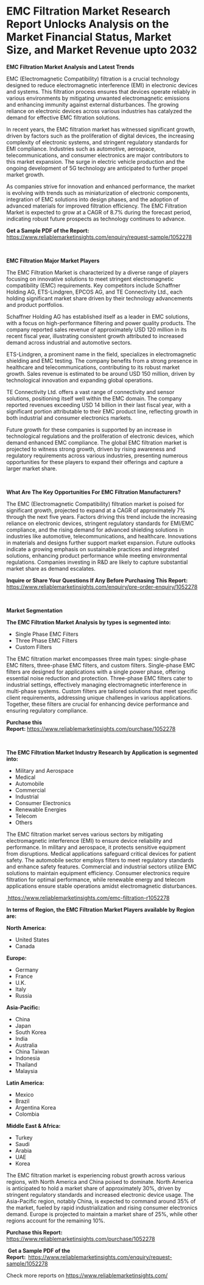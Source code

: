 <p><h1>EMC Filtration Market Research Report Unlocks Analysis on the Market Financial Status, Market Size, and Market Revenue upto 2032</h1></p><p><strong>EMC Filtration Market Analysis and Latest Trends</strong></p>
<p><p>EMC (Electromagnetic Compatibility) filtration is a crucial technology designed to reduce electromagnetic interference (EMI) in electronic devices and systems. This filtration process ensures that devices operate reliably in various environments by mitigating unwanted electromagnetic emissions and enhancing immunity against external disturbances. The growing reliance on electronic devices across various industries has catalyzed the demand for effective EMC filtration solutions.</p><p>In recent years, the EMC filtration market has witnessed significant growth, driven by factors such as the proliferation of digital devices, the increasing complexity of electronic systems, and stringent regulatory standards for EMI compliance. Industries such as automotive, aerospace, telecommunications, and consumer electronics are major contributors to this market expansion. The surge in electric vehicle production and the ongoing development of 5G technology are anticipated to further propel market growth.</p><p>As companies strive for innovation and enhanced performance, the market is evolving with trends such as miniaturization of electronic components, integration of EMC solutions into design phases, and the adoption of advanced materials for improved filtration efficiency. The EMC Filtration Market is expected to grow at a CAGR of 8.7% during the forecast period, indicating robust future prospects as technology continues to advance.</p></p>
<p><strong>Get a Sample PDF of the Report:&nbsp;</strong> <a href="https://www.reliablemarketinsights.com/enquiry/request-sample/1052278?utm_campaign=3579&utm_medium=2&utm_source=Github&utm_content=ia&utm_term=01042025&utm_id=emc-filtration">https://www.reliablemarketinsights.com/enquiry/request-sample/1052278</a></p>
<p>&nbsp;</p>
<p><strong>EMC Filtration Major Market Players</strong></p>
<p><p>The EMC Filtration Market is characterized by a diverse range of players focusing on innovative solutions to meet stringent electromagnetic compatibility (EMC) requirements. Key competitors include Schaffner Holding AG, ETS-Lindgren, EPCOS AG, and TE Connectivity Ltd., each holding significant market share driven by their technology advancements and product portfolios.</p><p>Schaffner Holding AG has established itself as a leader in EMC solutions, with a focus on high-performance filtering and power quality products. The company reported sales revenue of approximately USD 120 million in its recent fiscal year, illustrating consistent growth attributed to increased demand across industrial and automotive sectors.</p><p>ETS-Lindgren, a prominent name in the field, specializes in electromagnetic shielding and EMC testing. The company benefits from a strong presence in healthcare and telecommunications, contributing to its robust market growth. Sales revenue is estimated to be around USD 150 million, driven by technological innovation and expanding global operations.</p><p>TE Connectivity Ltd. offers a vast range of connectivity and sensor solutions, positioning itself well within the EMC domain. The company reported revenues exceeding USD 14 billion in their last fiscal year, with a significant portion attributable to their EMC product line, reflecting growth in both industrial and consumer electronics markets.</p><p>Future growth for these companies is supported by an increase in technological regulations and the proliferation of electronic devices, which demand enhanced EMC compliance. The global EMC filtration market is projected to witness strong growth, driven by rising awareness and regulatory requirements across various industries, presenting numerous opportunities for these players to expand their offerings and capture a larger market share.</p></p>
<p>&nbsp;</p>
<p><strong>What Are The Key Opportunities For EMC Filtration Manufacturers?</strong></p>
<p><p>The EMC (Electromagnetic Compatibility) filtration market is poised for significant growth, projected to expand at a CAGR of approximately 7% through the next five years. Factors driving this trend include the increasing reliance on electronic devices, stringent regulatory standards for EMI/EMC compliance, and the rising demand for advanced shielding solutions in industries like automotive, telecommunications, and healthcare. Innovations in materials and designs further support market expansion. Future outlooks indicate a growing emphasis on sustainable practices and integrated solutions, enhancing product performance while meeting environmental regulations. Companies investing in R&D are likely to capture substantial market share as demand escalates.</p></p>
<p><strong>Inquire or Share Your Questions If Any Before Purchasing This Report:</strong> <a href="https://www.reliablemarketinsights.com/enquiry/pre-order-enquiry/1052278?utm_campaign=3579&utm_medium=2&utm_source=Github&utm_content=ia&utm_term=01042025&utm_id=emc-filtration">https://www.reliablemarketinsights.com/enquiry/pre-order-enquiry/1052278</a></p>
<p>&nbsp;</p>
<p><strong>Market Segmentation</strong></p>
<p><strong>The EMC Filtration Market Analysis by types is segmented into:</strong></p>
<p><ul><li>Single Phase EMC Filters</li><li>Three Phase EMC Filters</li><li>Custom Filters</li></ul></p>
<p><p>The EMC filtration market encompasses three main types: single-phase EMC filters, three-phase EMC filters, and custom filters. Single-phase EMC filters are designed for applications with a single power phase, offering essential noise reduction and protection. Three-phase EMC filters cater to industrial settings, effectively managing electromagnetic interference in multi-phase systems. Custom filters are tailored solutions that meet specific client requirements, addressing unique challenges in various applications. Together, these filters are crucial for enhancing device performance and ensuring regulatory compliance.</p></p>
<p><strong>Purchase this Report:&nbsp;</strong><a href="https://www.reliablemarketinsights.com/purchase/1052278?utm_campaign=3579&utm_medium=2&utm_source=Github&utm_content=ia&utm_term=01042025&utm_id=emc-filtration">https://www.reliablemarketinsights.com/purchase/1052278</a></p>
<p>&nbsp;</p>
<p><strong>The EMC Filtration Market Industry Research by Application is segmented into:</strong></p>
<p><ul><li>Military and Aerospace</li><li>Medical</li><li>Automobile</li><li>Commercial</li><li>Industrial</li><li>Consumer Electronics</li><li>Renewable Energies</li><li>Telecom</li><li>Others</li></ul></p>
<p><p>The EMC filtration market serves various sectors by mitigating electromagnetic interference (EMI) to ensure device reliability and performance. In military and aerospace, it protects sensitive equipment from disruptions. Medical applications safeguard critical devices for patient safety. The automobile sector employs filters to meet regulatory standards and enhance safety features. Commercial and industrial sectors utilize EMC solutions to maintain equipment efficiency. Consumer electronics require filtration for optimal performance, while renewable energy and telecom applications ensure stable operations amidst electromagnetic disturbances.</p></p>
<p><a href="https://www.reliablemarketinsights.com/emc-filtration-r1052278?utm_campaign=3579&utm_medium=2&utm_source=Github&utm_content=ia&utm_term=01042025&utm_id=emc-filtration">&nbsp;https://www.reliablemarketinsights.com/emc-filtration-r1052278</a></p>
<p><strong>In terms of Region, the EMC Filtration Market Players available by Region are:</strong></p>
<p>
    <p> <strong> North America: </strong>
        <ul>
            <li>United States</li>
            <li>Canada</li>
        </ul>
        </p> 
    <p> <strong> Europe: </strong>
        <ul>
            <li>Germany</li>
            <li>France</li>
            <li>U.K.</li>
            <li>Italy</li>
            <li>Russia</li>
        </ul>
        </p> 
    <p> <strong> Asia-Pacific: </strong>
        <ul>
            <li>China</li>
            <li>Japan</li>
            <li>South Korea</li>
            <li>India</li>
            <li>Australia</li>
            <li>China Taiwan</li>
            <li>Indonesia</li>
            <li>Thailand</li>
            <li>Malaysia</li>
        </ul>
        </p> 
    <p> <strong> Latin America: </strong>
        <ul>
            <li>Mexico</li>
            <li>Brazil</li>
            <li>Argentina Korea</li>
            <li>Colombia</li>
        </ul>
        </p> 
    <p> <strong> Middle East & Africa: </strong>
        <ul>
            <li>Turkey</li>
            <li>Saudi</li>
            <li>Arabia</li>
            <li>UAE</li>
            <li>Korea</li>
        </ul>
    </p>
    </p>
<p><p>The EMC filtration market is experiencing robust growth across various regions, with North America and China poised to dominate. North America is anticipated to hold a market share of approximately 30%, driven by stringent regulatory standards and increased electronic device usage. The Asia-Pacific region, notably China, is expected to command around 35% of the market, fueled by rapid industrialization and rising consumer electronics demand. Europe is projected to maintain a market share of 25%, while other regions account for the remaining 10%.</p></p>
<p><strong>Purchase this Report: </strong><a href="https://www.reliablemarketinsights.com/purchase/1052278?utm_campaign=3579&utm_medium=2&utm_source=Github&utm_content=ia&utm_term=01042025&utm_id=emc-filtration">https://www.reliablemarketinsights.com/purchase/1052278</a></p>
<p>&nbsp;<strong>Get a Sample PDF of the Report:&nbsp;&nbsp;</strong><a href="https://www.reliablemarketinsights.com/enquiry/request-sample/1052278?utm_campaign=3579&utm_medium=2&utm_source=Github&utm_content=ia&utm_term=01042025&utm_id=emc-filtration">https://www.reliablemarketinsights.com/enquiry/request-sample/1052278</a></p>
<p><strong></strong></p>
<p>Check more reports on <a href="https://www.reliablemarketinsights.com/?utm_campaign=3579&utm_medium=2&utm_source=Github&utm_content=ia&utm_term=01042025&utm_id=emc-filtration">https://www.reliablemarketinsights.com/</a></p>